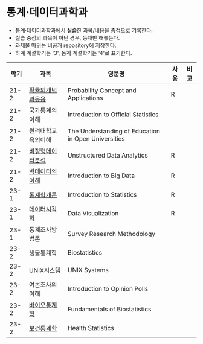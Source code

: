 # 통계·데이터과학과
* 통계·데이터과학과에서 **실습**한 과목/내용을 중점으로 기록한다.
* 실습 중점의 과목이 아닌 경우, 등재만 해놓는다.
* 과제물 따위는 비공개 repository에 저장한다.
* 하계 계절학기는 '3', 동계 계절학기는 '4'로 표기한다.

|학기|과목|영문명|사용|비고|
|---|---|---|---|---|
|21-2|[확률의개념과응용](https://github.com/hwahyeon/knou-probability-concept)|Probability Concept and Applications|R||
|21-2|국가통계의이해|Introduction to Official Statistics|||
|21-2|원격대학교육의이해|The Understanding of Education in Open Universities|||
|21-2|[비정형데이터분석](https://github.com/hwahyeon/knou-unstructured-analytics)|Unstructured Data Analytics|R||
|21-2|[빅데이터의이해]()|Introduction to Big Data|R||
|23-1|[통계학개론]()|Introduction to Statistics|R||
|23-1|[데이터시각화](https://github.com/hwahyeon/knou-data-visualization)|Data Visualization|R||
|23-1|통계조사방법론|Survey Research Methodology|||
|23-2|생물통계학|Biostatistics|||
|23-2|UNIX시스템|UNIX Systems|||
|23-2|여론조사의이해|Introduction to Opinion Polls|||
|23-2|[바이오통계학](https://github.com/hwahyeon/knou-biostatistics)|Fundamentals of Biostatistics|||
|23-2|[보건통계학](https://github.com/hwahyeon/knou-health-statistics)|Health Statistics|||
